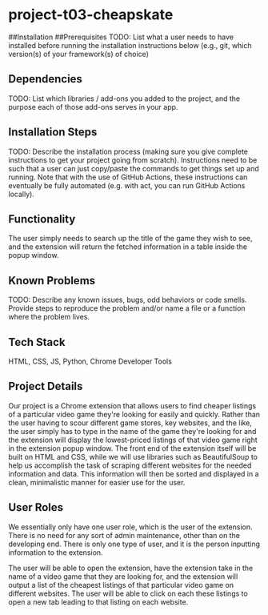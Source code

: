 # project-t03-cheapskate

##Installation
##Prerequisites
TODO: List what a user needs to have installed before running the installation instructions below (e.g., git, which version(s) of your framework(s) of choice)

## Dependencies
TODO: List which libraries / add-ons you added to the project, and the purpose each of those add-ons serves in your app.

## Installation Steps
TODO: Describe the installation process (making sure you give complete instructions to get your project going from scratch). Instructions need to be such that a user can just copy/paste the commands to get things set up and running. Note that with the use of GitHub Actions, these instructions can eventually be fully automated (e.g. with act, you can run GitHub Actions locally).

## Functionality
The user simply needs to search up the title of the game they wish to see, and the extension will return the fetched information in a table inside the popup window.

## Known Problems
TODO: Describe any known issues, bugs, odd behaviors or code smells. Provide steps to reproduce the problem and/or name a file or a function where the problem lives.

## Tech Stack
HTML, CSS, JS, Python, Chrome Developer Tools

## Project Details
Our project is a Chrome extension that allows users to find cheaper listings of a particular video game they're looking for easily and quickly. Rather than the user having to scour different game stores, key websites, and the like, the user simply has to type in the name of the game they're looking for and the extension will display the lowest-priced listings of that video game right in the extension popup window. The front end of the extension itself will be built on HTML and CSS, while we will use libraries such as BeautifulSoup to help us accomplish the task of scraping different websites for the needed information and data. This information will then be sorted and displayed in a clean, minimalistic manner for easier use for the user.

## User Roles
We essentially only have one user role, which is the user of the extension. There is no need for any sort of admin maintenance, other than on the developing end. There is only one type of user, and it is the person inputting information to the extension.

The user will be able to open the extension, have the extension take in the name of a video game that they are looking for, and the extension will output a list of the cheapest listings of that particular video game on different websites. The user will be able to click on each these listings to open a new tab leading to that listing on each website.
